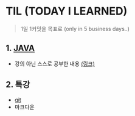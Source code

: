 # TIL (TODAY I LEARNED)

> 1일 1커밋을 목표로 (only in 5 business days..)

## 1. [JAVA](./java_week01-02)

* 강의 아닌 스스로 공부한 내용 [(링크)](./java_week01-02/JAVA_note)

## 2. 특강

* [git](./git.md)
* 마크다운



